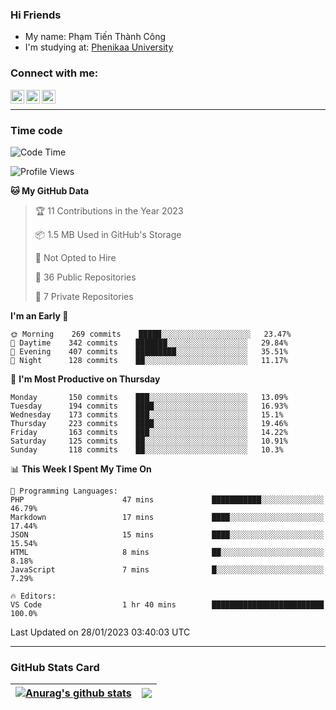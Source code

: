 ### Hi Friends

- My name: Phạm Tiến Thành Công
- I'm studying at: [Phenikaa University]


### Connect with me:
[<img align="left" alt="PhamTienThanhCong | Facebook" width="22px" src="https://upload.wikimedia.org/wikipedia/commons/thumb/1/16/Facebook-icon-1.png/640px-Facebook-icon-1.png" />][facebook]
[<img align="left" alt="PhamTienThanhCong | Zalo" width="22px" src="https://www.anphatpc.com.vn/template/anphat_2020v2/images/icon-zalo.jpg" />][zalo]
[<img align="left" alt="PhamTienThanhCong | LinkedIn" width="22px" src="https://cdn3.iconfinder.com/data/icons/inficons/512/linkedin.png" />][linkedin]

<br />

---

### Time code

<!--START_SECTION:waka-->
![Code Time](http://img.shields.io/badge/Code%20Time-847%20hrs%2014%20mins-blue)

![Profile Views](http://img.shields.io/badge/Profile%20Views-3-blue)

**🐱 My GitHub Data** 

> 🏆 11 Contributions in the Year 2023
 > 
> 📦 1.5 MB Used in GitHub's Storage 
 > 
> 🚫 Not Opted to Hire
 > 
> 📜 36 Public Repositories 
 > 
> 🔑 7 Private Repositories  
 > 
**I'm an Early 🐤** 

```text
🌞 Morning    269 commits    █████░░░░░░░░░░░░░░░░░░░░   23.47% 
🌆 Daytime    342 commits    ███████░░░░░░░░░░░░░░░░░░   29.84% 
🌃 Evening    407 commits    █████████░░░░░░░░░░░░░░░░   35.51% 
🌙 Night      128 commits    ██░░░░░░░░░░░░░░░░░░░░░░░   11.17%

```
📅 **I'm Most Productive on Thursday** 

```text
Monday       150 commits    ███░░░░░░░░░░░░░░░░░░░░░░   13.09% 
Tuesday      194 commits    ████░░░░░░░░░░░░░░░░░░░░░   16.93% 
Wednesday    173 commits    ███░░░░░░░░░░░░░░░░░░░░░░   15.1% 
Thursday     223 commits    ████░░░░░░░░░░░░░░░░░░░░░   19.46% 
Friday       163 commits    ███░░░░░░░░░░░░░░░░░░░░░░   14.22% 
Saturday     125 commits    ██░░░░░░░░░░░░░░░░░░░░░░░   10.91% 
Sunday       118 commits    ██░░░░░░░░░░░░░░░░░░░░░░░   10.3%

```


📊 **This Week I Spent My Time On** 

```text
💬 Programming Languages: 
PHP                      47 mins             ███████████░░░░░░░░░░░░░░   46.79% 
Markdown                 17 mins             ████░░░░░░░░░░░░░░░░░░░░░   17.44% 
JSON                     15 mins             ████░░░░░░░░░░░░░░░░░░░░░   15.54% 
HTML                     8 mins              ██░░░░░░░░░░░░░░░░░░░░░░░   8.18% 
JavaScript               7 mins              █░░░░░░░░░░░░░░░░░░░░░░░░   7.29%

🔥 Editors: 
VS Code                  1 hr 40 mins        █████████████████████████   100.0%

```


 Last Updated on 28/01/2023 03:40:03 UTC
<!--END_SECTION:waka-->

---

### GitHub Stats Card

| <a href="https://github.com/phamtienthanhcong"><img align="center" src="https://github-readme-stats.vercel.app/api?username=PhamTienThanhCong&show_icons=true&include_all_commits=true&theme=buefy&hide_border=true&theme=ocean_dark" alt="Anurag's github stats" /></a> | <a href="https://github.com/phamtienthanhcong"><img align="center" src="https://github-readme-stats.vercel.app/api/top-langs/?username=PhamTienThanhCong&layout=compact&theme=buefy&hide_border=true&theme=ocean_dark" /></a> |
| ------------- | ------------- |

[Phenikaa University]: https://phenikaa-uni.edu.vn/vi
[facebook]: https://www.facebook.com/phamtienthanhcong
[linkedin]: https://linkedin.com/in/phamtienthanhcong
[zalo]: https://zalo.me/0396396332
[tiktok]: https://www.tiktok.com/@phamtienthanhcong
[web]: https://github.com/PhamTienThanhCong/web_dev
[min project]: https://github.com/PhamTienThanhCong/Project-Of-Web
[c and cpp]: https://github.com/PhamTienThanhCong/Code_C_and_Cpro
[python]: https://github.com/PhamTienThanhCong/Python_beginer
